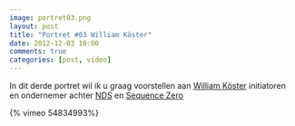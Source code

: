 ```yaml
---
image: portret03.png
layout: post
title: "Portret #03 William Köster"
date: 2012-12-03 10:00
comments: true
categories: [post, video]
---
```


In dit derde portret wil ik u graag voorstellen aan [William Köster](http://nl.linkedin.com/pub/william-köster/32/648/90b "Linked-in") initiatoren en ondernemer achter [NDS](http://www.newdutchschool.com/ "Website") en [Sequence Zero](http://www.sequencezero.org/ "Website")

<!--more-->

{% vimeo 54834993%}